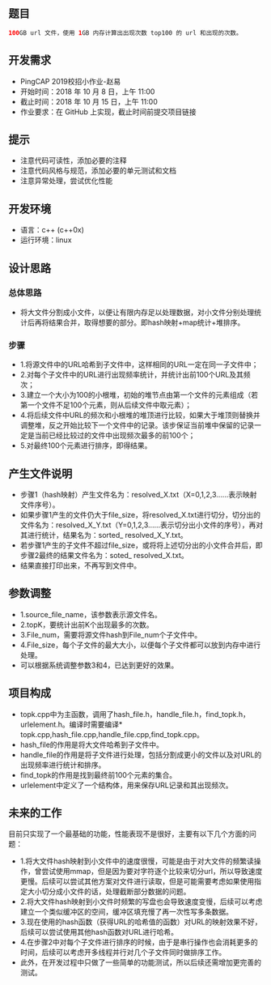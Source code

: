 ## 题目
```swift
100GB url 文件，使用 1GB 内存计算出出现次数 top100 的 url 和出现的次数。
```

## 开发需求
* PingCAP 2019校招小作业-赵易
* 开始时间：2018 年 10 月 8 日，上午 11:00
* 截止时间：2018 年 10 月 15 日，上午 11:00
* 作业要求：在 GitHub 上实现，截止时间前提交项目链接

## 提示
* 注意代码可读性，添加必要的注释
* 注意代码风格与规范，添加必要的单元测试和文档
*  注意异常处理，尝试优化性能

## 开发环境
* 语言：c++ (c++0x)
* 运行环境：linux

## 设计思路

### 总体思路
* 将大文件分割成小文件，以便让有限内存足以处理数据，对小文件分别处理统计后再将结果合并，取得想要的部分。即hash映射+map统计+堆排序。

### 步骤
* 1.将源文件中的URL哈希到子文件中，这样相同的URL一定在同一子文件中；
* 2.对每个子文件中的URL进行出现频率统计，并统计出前100个URL及其频次；
* 3.建立一个大小为100的小根堆，初始的堆节点由第一个文件的元素组成（若第一个文件不足100个元素，则从后续文件中取元素）；
* 4.将后续文件中URL的频次和小根堆的堆顶进行比较，如果大于堆顶则替换并调整堆，反之开始比较下一个文件中的记录。该步保证当前堆中保留的记录一定是当前已经比较过的文件中出现频次最多的前100个；
* 5.对最终100个元素进行排序，即得结果。

## 产生文件说明
* 步骤1（hash映射）产生文件名为：resolved_X.txt（X=0,1,2,3……表示映射文件序号）。
* 如果步骤1产生的文件仍大于file_size，将resolved_X.txt进行切分，切分出的文件名为：resolved_X_Y.txt（Y=0,1,2,3……表示切分出小文件的序号），再对其进行统计，结果名为：sorted_ resolved_X_Y.txt。
* 若步骤1产生的子文件不超过file_size，或将将上述切分出的小文件合并后，即步骤2最终的结果文件名为：soted_ resolved_X.txt。
* 结果直接打印出来，不再写到文件中。

## 参数调整
* 1.source_file_name，该参数表示源文件名。
* 2.topK，要统计出前K个出现最多的次数。
* 3.File_num，需要将源文件hash到File_num个子文件中。
* 4.File_size，每个子文件的最大大小，以便每个子文件都可以放到内存中进行处理。
* 可以根据系统调整参数3和4，已达到更好的效果。

## 项目构成
* topk.cpp中为主函数，调用了hash_file.h，handle_file.h，find_topk.h，urlelement.h。编译时需要编译* topk.cpp,hash_file.cpp,handle_file.cpp,find_topk.cpp。
* hash_file的作用是将大文件哈希到子文件中。
* handle_file的作用是将子文件进行处理，包括分割成更小的文件以及对URL的出现频率进行统计和排序。
* find_topk的作用是找到最终前100个元素的集合。
* urlelement中定义了一个结构体，用来保存URL记录和其出现频次。

## 未来的工作

目前只实现了一个最基础的功能，性能表现不是很好，主要有以下几个方面的问题：

* 1.将大文件hash映射到小文件中的速度很慢，可能是由于对大文件的频繁读操作，曾尝试使用mmap，但是因为要对字符逐个比较来切分url，所以导致速度更慢。后续可以尝试其他方案对文件进行读取，但是可能需要考虑如果使用指定大小切分成小文件的话，处理截断部分数据的问题。
* 2.将大文件hash映射到小文件时频繁的写盘也会导致速度变慢，后续可以考虑建立一个类似缓冲区的空间，缓冲区填充慢了再一次性写多条数据。
* 3.现在使用的hash函数（获得URL的哈希值的函数）对URL的映射效果不好，后续可以尝试使用其他hash函数对URL进行哈希。
* 4.在步骤2中对每个子文件进行排序的时候，由于是串行操作也会消耗更多的时间，后续可以考虑开多线程并行对几个子文件同时做排序工作。
* 此外，在开发过程中只做了一些简单的功能测试，所以后续还需增加更完善的测试。

